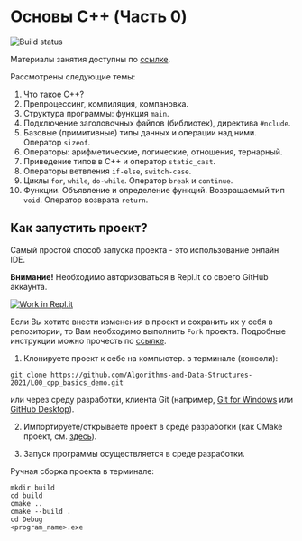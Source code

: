# Основы C++ (Часть 0)

![Build status](https://github.com/Algorithms-and-Data-Structures-2021/L00_cpp_basics_demo/actions/workflows/cmake.yml/badge.svg)

Материалы занятия доступны по [ссылке](https://www.notion.so/L00-Introduction-to-C-689f613bb4d94b24b2f64bc3f1cf7c9d).

Рассмотрены следующие темы:
1. Что такое C++?
2. Препроцессинг, компиляция, компановка.
3. Структура программы: функция `main`.
4. Подключение заголовочных файлов (библиотек), директива `#nclude`.
5. Базовые (примитивные) типы данных и операции над ними. Оператор `sizeof`.
6. Операторы: арифметические, логические, отношения, тернарный.
7. Приведение типов в C++ и оператор `static_cast`.
8. Операторы ветвления `if-else`, `switch-case`.
9. Циклы `for`, `while`, `do-while`. Оператор `break` и `continue`.
10. Функции. Объявление и определение функций. Возвращаемый тип `void`. Оператор возврата `return`.

## Как запустить проект?

Самый простой способ запуска проекта - это использование онлайн IDE.

**Внимание!** Необходимо авторизоваться в Repl.it со своего GitHub аккаунта. 

[![Work in Repl.it](https://classroom.github.com/assets/work-in-replit-14baed9a392b3a25080506f3b7b6d57f295ec2978f6f33ec97e36a161684cbe9.svg)](https://repl.it/github/Algorithms-and-Data-Structures-2021/L00_cpp_basics_demo)


Если Вы хотите внести изменения в проект и сохранить их у себя в репозитории, то Вам необходимо выполнить `Fork` проекта.
Подробные инструкции можно прочесть по [ссылке](https://docs.github.com/en/github/getting-started-with-github/fork-a-repo).

1. Клонируете проект к себе на компьютер.
в терминале (консоли):
```shell
git clone https://github.com/Algorithms-and-Data-Structures-2021/L00_cpp_basics_demo.git
```
или через среду разработки, клиента Git (например, [Git for Windows](https://git-scm.com/download/win) или [GitHub Desktop](https://desktop.github.com/)).

2. Импортируете/открываете проект в среде разработки (как CMake проект, см. [здесь](https://www.jetbrains.com/help/clion/quick-cmake-tutorial.html)).

3. Запуск программы осуществляется в среде разработки.

Ручная сборка проекта в терминале:
```shell
mkdir build
cd build
cmake ..
cmake --build .
cd Debug
<program_name>.exe
```
